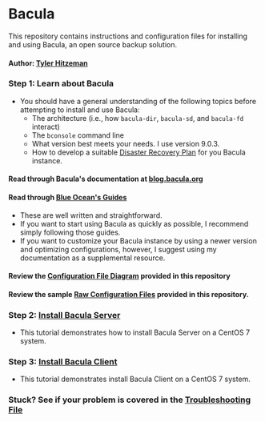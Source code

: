 # Bacula
This repository contains instructions and configuration files for installing and using Bacula, an open source backup solution.
#### Author: [Tyler Hitzeman](https://github.com/tyler-hitzeman)

### Step 1: Learn about Bacula
* You should have a general understanding of the following topics before attempting to install and use Bacula:
    * The architecture (i.e., how `bacula-dir`, `bacula-sd`, and `bacula-fd` interact)
    * The `bconsole` command line
    * What version best meets your needs. I use version 9.0.3.
    * How to develop a suitable [Disaster Recovery Plan](http://www.bacula.org/5.0.x-manuals/en/main/main/Disaster_Recovery_Using_Bac.html)  for you Bacula instance.

#### Read through Bacula's documentation at [blog.bacula.org](http://blog.bacula.org/what-is-bacula/)


#### Read through [Blue Ocean's Guides](https://www.digitalocean.com/community/tutorial_series/how-to-use-bacula-on-centos-7)
* These are well written and straightforward. 
* If you want to start using Bacula as quickly as possible, I recommend simply following those guides. 
* If you want to customize your Bacula instance by using a newer version and optimizing configurations, however, I suggest using my documentation as a supplemental resource.  

#### Review the [Configuration File Diagram](password-chain.jpg) provided in this repository

#### Review the sample [Raw Configuration Files](https://github.com/tyler-hitzeman/bacula/tree/master/configs) provided in this repository.

### Step 2: [Install Bacula Server](install-server.md)
* This tutorial demonstrates how to install Bacula Server on a CentOS 7 system.

### Step 3: [Install Bacula Client](install-client.md)
* This tutorial demonstrates install Bacula Client on a CentOS 7 system.

### Stuck? See if your problem is covered in the [Troubleshooting File](troubleshooting.md)




